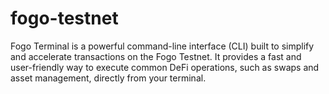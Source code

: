 # fogo-testnet
Fogo Terminal is a powerful command-line interface (CLI) built to simplify and accelerate transactions on the Fogo Testnet. It provides a fast and user-friendly way to execute common DeFi operations, such as swaps and asset management, directly from your terminal.
